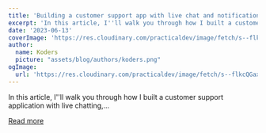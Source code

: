 ```yaml
---
title: 'Building a customer support app with live chat and notifications using Next.js, Novu and Appwrite'
excerpt: 'In this article, I''ll walk you through how I built a customer support application with live chatting,...'
date: '2023-06-13'
coverImage: 'https://res.cloudinary.com/practicaldev/image/fetch/s--flkcQGax--/c_imagga_scale,f_auto,fl_progressive,h_420,q_auto,w_1000/https://dev-to-uploads.s3.amazonaws.com/uploads/articles/j3ua27hcd4agdjw4k8du.png'
author:
  name: Koders
  picture: "assets/blog/authors/koders.png"
ogImage:
  url: 'https://res.cloudinary.com/practicaldev/image/fetch/s--flkcQGax--/c_imagga_scale,f_auto,fl_progressive,h_420,q_auto,w_1000/https://dev-to-uploads.s3.amazonaws.com/uploads/articles/j3ua27hcd4agdjw4k8du.png'
---
```


In this article, I''ll walk you through how I built a customer support application with live chatting,...

[Read more](https://dev.to/arshadayvid/building-a-customer-support-app-with-live-chat-and-notifications-using-nextjs-novu-and-appwrite-2fn8)
